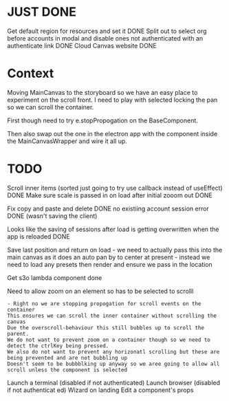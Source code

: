 # JUST DONE

Get default region for resources and set it DONE
Split out to select org before accounts in modal and disable ones not authenticated with an authenticate link DONE
Cloud Canvas website DONE

# Context

Moving MainCanvas to the storyboard so we have an easy place to experiment on the scroll front.
I need to play with selected locking the pan so we can scroll the container.

First though need to try e.stopPropogation on the BaseComponent.

Then also swap out the one in the electron app with the component inside the MainCanvasWrapper and wire it all up.

# TODO

Scroll inner items (sorted just going to try use callback instead of useEffect) DONE
Make sure scale is passed in on load after initial zooom out DONE

Fix copy and paste and delete DONE
no existiing account session error DONE (wasn't saving the client)

Looks like the saving of sessions after load is getting overwritten when the app is reloaded DONE

Save last position and return on load - we need to actually pass this into the main canvas as it does an auto pan by to center at present - instead we need to load any presets then render and ensure we pass in the location

Get s3o lambda component done

Need to allow zoom on an element so has to be selected to scrolll

    - Right no we are stopping propogation for scroll events on the container
    This ensures we can scroll the inner container without scrolling the canvas
    Due the overscroll-behaviour this still bubbles up to scroll the parent.
    We do not want to prevent zoom on a container though so we need to detect the ctrlKey being pressed.
    We also do not want to prevent any horizonatl scrolling but these are being prevented and are not bubbling up
    Doesn't seem to be bubbblking up anyway so we aree going to allow all scroll unless the component is selected

Launch a terminal (disabled if not authenticated)
Launch browser (disabled if not authenticat ed)
Wizard on landing
Edit a component's props
